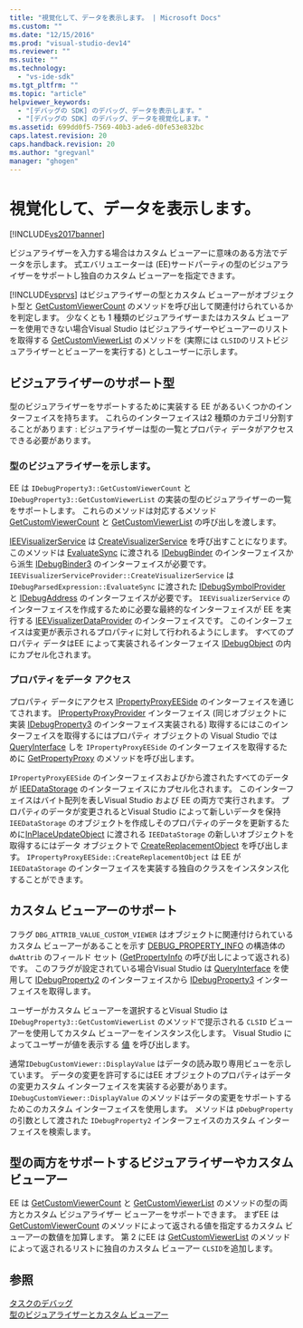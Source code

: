 ```yaml
---
title: "視覚化して、データを表示します。 | Microsoft Docs"
ms.custom: ""
ms.date: "12/15/2016"
ms.prod: "visual-studio-dev14"
ms.reviewer: ""
ms.suite: ""
ms.technology: 
  - "vs-ide-sdk"
ms.tgt_pltfrm: ""
ms.topic: "article"
helpviewer_keywords: 
  - "[デバッグの SDK] のデバッグ、データを表示します。"
  - "[デバッグの SDK] のデバッグ、データを視覚化します。"
ms.assetid: 699dd0f5-7569-40b3-ade6-d0fe53e832bc
caps.latest.revision: 20
caps.handback.revision: 20
ms.author: "gregvanl"
manager: "ghogen"
---
```

# 視覚化して、データを表示します。
[!INCLUDE[vs2017banner](../../code-quality/includes/vs2017banner.md)]

ビジュアライザーを入力する場合はカスタム ビューアーに意味のある方法でデータを示します。  式エバリュエーターは \(EE\)サードパーティの型のビジュアライザーをサポートし独自のカスタム ビューアーを指定できます。  
  
 [!INCLUDE[vsprvs](../../code-quality/includes/vsprvs_md.md)] はビジュアライザーの型とカスタム ビューアーがオブジェクト型と [GetCustomViewerCount](../Topic/IDebugProperty3::GetCustomViewerCount.md) のメソッドを呼び出して関連付けられているかを判定します。  少なくとも 1 種類のビジュアライザーまたはカスタム ビューアーを使用できない場合Visual Studio はビジュアライザーやビューアーのリストを取得する [GetCustomViewerList](../../extensibility/debugger/reference/idebugproperty3-getcustomviewerlist.md) のメソッドを \(実際には `CLSID`のリストビジュアライザーとビューアーを実行する\) としユーザーに示します。  
  
## ビジュアライザーのサポート型  
 型のビジュアライザーをサポートするために実装する EE があるいくつかのインターフェイスを持ちます。  これらのインターフェイスは2 種類のカテゴリ分割することがあります : ビジュアライザーは型の一覧とプロパティ データがアクセスできる必要があります。  
  
### 型のビジュアライザーを示します。  
 EE は `IDebugProperty3::GetCustomViewerCount` と `IDebugProperty3::GetCustomViewerList` の実装の型のビジュアライザーの一覧をサポートします。  これらのメソッドは対応するメソッド [GetCustomViewerCount](../../extensibility/debugger/reference/ieevisualizerservice-getcustomviewercount.md) と [GetCustomViewerList](../../extensibility/debugger/reference/ieevisualizerservice-getcustomviewerlist.md) の呼び出しを渡します。  
  
 [IEEVisualizerService](../../extensibility/debugger/reference/ieevisualizerservice.md) は [CreateVisualizerService](../../extensibility/debugger/reference/ieevisualizerserviceprovider-createvisualizerservice.md) を呼び出すことになります。  このメソッドは [EvaluateSync](../../extensibility/debugger/reference/idebugparsedexpression-evaluatesync.md) に渡される [IDebugBinder](../../extensibility/debugger/reference/idebugbinder.md) のインターフェイスから派生 [IDebugBinder3](../../extensibility/debugger/reference/idebugbinder3.md) のインターフェイスが必要です。  `IEEVisualizerServiceProvider::CreateVisualizerService` は`IDebugParsedExpression::EvaluateSync` に渡された [IDebugSymbolProvider](../../extensibility/debugger/reference/idebugsymbolprovider.md) と [IDebugAddress](../../extensibility/debugger/reference/idebugaddress.md) のインターフェイスが必要です。  `IEEVisualizerService` のインターフェイスを作成するために必要な最終的なインターフェイスが EE を実行する [IEEVisualizerDataProvider](../../extensibility/debugger/reference/ieevisualizerdataprovider.md) のインターフェイスです。  このインターフェイスは変更が表示されるプロパティに対して行われるようにします。  すべてのプロパティ データはEE によって実装されるインターフェイス [IDebugObject](../../extensibility/debugger/reference/idebugobject.md) の内にカプセル化されます。  
  
### プロパティをデータ アクセス  
 プロパティ データにアクセス [IPropertyProxyEESide](../../extensibility/debugger/reference/ipropertyproxyeeside.md) のインターフェイスを通じてされます。  [IPropertyProxyProvider](../../extensibility/debugger/reference/ipropertyproxyprovider.md) インターフェイス \(同じオブジェクトに実装 [IDebugProperty3](../../extensibility/debugger/reference/idebugproperty3.md) のインターフェイス実装される\) 取得するにはこのインターフェイスを取得するにはプロパティ オブジェクトの Visual Studio では [QueryInterface](/visual-cpp/atl/queryinterface) しを `IPropertyProxyEESide` のインターフェイスを取得するために [GetPropertyProxy](../../extensibility/debugger/reference/ipropertyproxyprovider-getpropertyproxy.md) のメソッドを呼び出します。  
  
 `IPropertyProxyEESide` のインターフェイスおよびから渡されたすべてのデータが [IEEDataStorage](../../extensibility/debugger/reference/ieedatastorage.md) のインターフェイスにカプセル化されます。  このインターフェイスはバイト配列を表しVisual Studio および EE の両方で実行されます。  プロパティのデータが変更されるとVisual Studio によって新しいデータを保持 `IEEDataStorage` のオブジェクトを作成しそのプロパティのデータを更新するために[InPlaceUpdateObject](../Topic/IPropertyProxyEESide::InPlaceUpdateObject.md) に渡される `IEEDataStorage` の新しいオブジェクトを取得するにはデータ オブジェクトで [CreateReplacementObject](../../extensibility/debugger/reference/ipropertyproxyeeside-createreplacementobject.md) を呼び出します。  `IPropertyProxyEESide::CreateReplacementObject` は EE が `IEEDataStorage` のインターフェイスを実装する独自のクラスをインスタンス化することができます。  
  
## カスタム ビューアーのサポート  
 フラグ `DBG_ATTRIB_VALUE_CUSTOM_VIEWER` はオブジェクトに関連付けられているカスタム ビューアーがあることを示す [DEBUG\_PROPERTY\_INFO](../../extensibility/debugger/reference/debug-property-info.md) の構造体の `dwAttrib` のフィールド セット \([GetPropertyInfo](../../extensibility/debugger/reference/idebugproperty2-getpropertyinfo.md) の呼び出しによって返される\) です。  このフラグが設定されている場合Visual Studio は [QueryInterface](/visual-cpp/atl/queryinterface) を使用して [IDebugProperty2](../../extensibility/debugger/reference/idebugproperty2.md) のインターフェイスから [IDebugProperty3](../../extensibility/debugger/reference/idebugproperty3.md) インターフェイスを取得します。  
  
 ユーザーがカスタム ビューアーを選択するとVisual Studio は `IDebugProperty3::GetCustomViewerList` のメソッドで提示される `CLSID` ビューアーを使用してカスタム ビューアーをインスタンス化します。  Visual Studio によってユーザーが値を表示する [値](../../extensibility/debugger/reference/idebugcustomviewer-displayvalue.md) を呼び出します。  
  
 通常`IDebugCustomViewer::DisplayValue` はデータの読み取り専用ビューを示しています。  データの変更を許可するにはEE オブジェクトのプロパティはデータの変更カスタム インターフェイスを実装する必要があります。  `IDebugCustomViewer::DisplayValue` のメソッドはデータの変更をサポートするためこのカスタム インターフェイスを使用します。  メソッドは `pDebugProperty` の引数として渡された `IDebugProperty2` インターフェイスのカスタム インターフェイスを検索します。  
  
## 型の両方をサポートするビジュアライザーやカスタム ビューアー  
 EE は [GetCustomViewerCount](../Topic/IDebugProperty3::GetCustomViewerCount.md) と [GetCustomViewerList](../../extensibility/debugger/reference/idebugproperty3-getcustomviewerlist.md) のメソッドの型の両方とカスタム ビジュアライザー ビューアーをサポートできます。  まずEE は[GetCustomViewerCount](../../extensibility/debugger/reference/ieevisualizerservice-getcustomviewercount.md) のメソッドによって返される値を指定するカスタム ビューアーの数値を加算します。  第 2 にEE は [GetCustomViewerList](../../extensibility/debugger/reference/ieevisualizerservice-getcustomviewerlist.md) のメソッドによって返されるリストに独自のカスタム ビューアー `CLSID`を追加します。  
  
## 参照  
 [タスクのデバッグ](../../extensibility/debugger/debugging-tasks.md)   
 [型のビジュアライザーとカスタム ビューアー](../../extensibility/debugger/type-visualizer-and-custom-viewer.md)